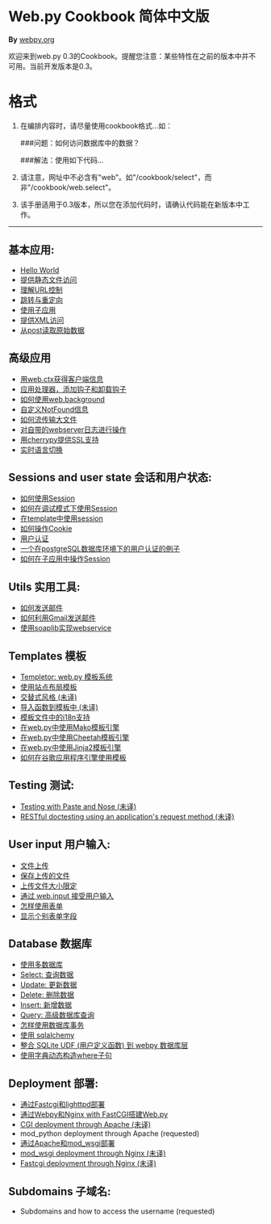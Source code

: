 # Web.py Cookbook 简体中文版

**By** [webpy.org](<http://webpy.org/cookbook/index.zh-cn>)


欢迎来到web.py 0.3的Cookbook。提醒您注意：某些特性在之前的版本中并不可用。当前开发版本是0.3。

# 格式

1.  在编排内容时，请尽量使用cookbook格式...如：

    ###问题：如何访问数据库中的数据？

    ###解法：使用如下代码...

2.  请注意，网址中不必含有"web"。如"/cookbook/select"，而非"/cookbook/web.select"。

3.  该手册适用于0.3版本，所以您在添加代码时，请确认代码能在新版本中工作。

* * *

## 基本应用:

*   [Hello World][1]
*   [提供静态文件访问][2]
*   [理解URL控制][3]
*   [跳转与重定向][4]
*   [使用子应用][5]
*   [提供XML访问][6]
*   [从post读取原始数据][7]

## 高级应用

*   [用web.ctx获得客户端信息][8]
*   [应用处理器，添加钩子和卸载钩子][9]
*   [如何使用web.background][10]
*   [自定义NotFound信息][11]
*   [如何流传输大文件][12]
*   [对自带的webserver日志进行操作][13]
*   [用cherrypy提供SSL支持][14]
*   [实时语言切换][15]

## Sessions and user state 会话和用户状态:

*   [如何使用Session][16]
*   [如何在调试模式下使用Session][17]
*   [在template中使用session][18]
*   [如何操作Cookie][19]
*   [用户认证][20]
*   [一个在postgreSQL数据库环境下的用户认证的例子][21]
*   [如何在子应用中操作Session][22]

## Utils 实用工具:

*   [如何发送邮件][23]
*   [如何利用Gmail发送邮件][24]
*   [使用soaplib实现webservice][25]

## Templates 模板

*   [Templetor: web.py 模板系统][26]
*   [使用站点布局模板][27]
*   [交替式风格 (未译)][28]
*   [导入函数到模板中 (未译)][29]
*   [模板文件中的i18n支持][30]
*   [在web.py中使用Mako模板引擎 ][31]
*   [在web.py中使用Cheetah模板引擎][32]
*   [在web.py中使用Jinja2模板引擎][33]
*   [如何在谷歌应用程序引擎使用模板][34]

## Testing 测试:

*   [Testing with Paste and Nose (未译)][35]
*   [RESTful doctesting using an application's request method (未译)][36]

## User input 用户输入:

*   [文件上传][37]
*   [保存上传的文件][38]
*   [上传文件大小限定][39]
*   [通过 web.input 接受用户输入][40]
*   [怎样使用表单][41]
*   [显示个别表单字段][42]

## Database 数据库

*   [使用多数据库][43]
*   [Select: 查询数据][44]
*   [Update: 更新数据 ][45]
*   [Delete: 删除数据][46]
*   [Insert: 新增数据][47]
*   [Query: 高级数据库查询][48]
*   [怎样使用数据库事务][49]
*   [使用 sqlalchemy][50]
*   [整合 SQLite UDF (用户定义函数) 到 webpy 数据库层][51]
*   [使用字典动态构造where子句][52]

## Deployment 部署:

*   [通过Fastcgi和lighttpd部署][53]
*   [通过Webpy和Nginx with FastCGI搭建Web.py][54]
*   [CGI deployment through Apache (未译)][55]
*   mod_python deployment through Apache (requested)
*   [通过Apache和mod_wsgi部署][56]
*   [mod_wsgi deployment through Nginx (未译)][57]
*   [Fastcgi deployment through Nginx (未译)][54]

## Subdomains 子域名:

*   Subdomains and how to access the username (requested)

 [1]: helloworld.zh-cn
 [2]: staticfiles.zh-cn
 [3]: url_handling.zh-cn
 [4]: redirect%20seeother.zh-cn
 [5]: subapp.zh-cn
 [6]: xmlfiles.zh-cn
 [7]: postbasic.zh-cn
 [8]: ctx.zh-cn
 [9]: application_processors.zh-cn
 [10]: background.zh-cn
 [11]: custom_notfound.zh-cn
 [12]: streaming_large_files.zh-cn
 [13]: logging.zh-cn
 [14]: ssl.zh-cn
 [15]: runtime-language-switch.zh-cn
 [16]: sessions.zh-cn
 [17]: session_with_reloader.zh-cn
 [18]: session_in_template.zh-cn
 [19]: cookies.zh-cn
 [20]: userauth.zh-cn
 [21]: userauthpgsql.zh-cn
 [22]: sessions_with_subapp.zh-cn
 [23]: sendmail.zh-cn
 [24]: sendmail_using_gmail.zh-cn
 [25]: webservice.zh-cn
 [26]: /docs/0.3/templetor.zh-cn
 [27]: layout_template.zh-cn
 [28]: alternating_style.zh-cn
 [29]: template_import.zh-cn
 [30]: i18n_support_in_template_file.zh-cn
 [31]: template_mako.zh-cn
 [32]: template_cheetah.zh-cn
 [33]: template_jinja.zh-cn
 [34]: templates_on_gae.zh-cn
 [35]: testing_with_paste_and_nose.zh-cn
 [36]: restful_doctesting_using_request.zh-cn
 [37]: fileupload.zh-cn
 [38]: storeupload.zh-cn
 [39]: limiting_upload_size.zh-cn
 [40]: input.zh-cn
 [41]: forms.zh-cn
 [42]: form_fields.zh-cn
 [43]: multidbs.zh-cn
 [44]: select.zh-cn
 [45]: update.zh-cn
 [46]: delete.zh-cn
 [47]: Insert.zh-cn
 [48]: query.zh-cn
 [49]: transactions.zh-cn
 [50]: sqlalchemy.zh-cn
 [51]: sqlite-udf.zh-cn
 [52]: where_dict.zh-cn
 [53]: fastcgi-lighttpd.zh-cn
 [54]: fastcgi-nginx.zh-cn
 [55]: cgi-apache.zh-cn
 [56]: mod_wsgi-apache.zh-cn
 [57]: mod_wsgi-nginx.zh-cn

